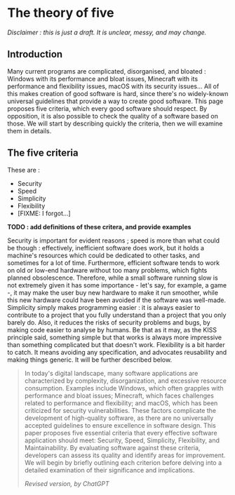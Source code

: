 # The theory of five
*Disclaimer : this is just a draft. It is unclear, messy, and may change.*


## Introduction
Many current programs are complicated, disorganised, and bloated : Windows with its performance and bloat issues, Minecraft with its performance and flexibility issues, macOS with its security issues... All of this makes creation of good software is hard, since there's no widely-known universal guidelines that provide a way to create good software. This page proposes five criteria, which every good software should respect. By opposition, it is also possible to check the quality of a software based on those. We will start by describing quickly the criteria, then we will examine them in details.

## The five criteria
These are :
* Security
* Speed
* Simplicity
* Flexibility
* [FIXME: I forgot...]

**TODO : add definitions of these critera, and provide examples**

Security is important for evident reasons ; speed is more than what could be though : effectively, inefficient software does work, but it holds a machine's resources which could be dedicated to other tasks, and sometimes for a lot of time. Furthermore, efficient software tends to work on old or low-end hardware without too many problems, which fights planned obsolescence. Therefore, while a small software running slow is not extremely given it has some importance - let's say, for example, a game -, it may make the user buy new hardware to make it run smoother, while this new hardware could have been avoided if the software was well-made. Simplicity simply makes programming easier : it is always easier to contribute to a project that you fully understand than a project that you only barely do. Also, it reduces the risks of security problems and bugs, by making code easier to analyse by humans. Be that as it may, as the KISS principle said, something simple but that works is always more impressive than something complicated but that doesn't work. Flexibility is a bit harder to catch. It means avoiding any specification, and advocates reusability and making things generic. It will be further described below.
> In today's digital landscape, many software applications are characterized by complexity, disorganization, and excessive resource consumption. Examples include Windows, which often grapples with performance and bloat issues; Minecraft, which faces challenges related to performance and flexibility; and macOS, which has been criticized for security vulnerabilities. These factors complicate the development of high-quality software, as there are no universally accepted guidelines to ensure excellence in software design. This paper proposes five essential criteria that every effective software application should meet: Security, Speed, Simplicity, Flexibility, and Maintainability. By evaluating software against these criteria, developers can assess its quality and identify areas for improvement. We will begin by briefly outlining each criterion before delving into a detailed examination of their significance and implications.
>
>*Revised version, by ChatGPT*